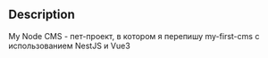 ## Description

My Node CMS - пет-проект, в котором я перепишу my-first-cms с использованием NestJS и Vue3
